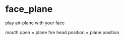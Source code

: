 face_plane
==========

play air-plane with your face

mouth open = plane fire
head position = plane position
